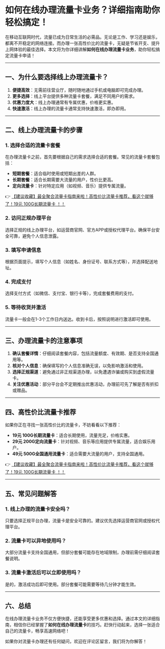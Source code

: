 # 如何在线办理流量卡业务？详细指南助你轻松搞定！

在移动互联网时代，流量已成为日常生活的必需品。无论是工作、学习还是娱乐，都离不开稳定的网络连接。而办理一张高性价比的流量卡，无疑是节省开支、提升上网体验的最佳选择。本文将为你详细讲解**如何在线办理流量卡业务**，助你轻松搞定流量卡申请！

---

## 一、为什么要选择线上办理流量卡？

1. **便捷高效**：无需前往营业厅，随时随地通过手机或电脑即可完成办理。  
2. **更多选择**：线上平台提供多种流量卡套餐，满足不同用户的需求。  
3. **优惠力度大**：线上办理通常有专属优惠，价格更实惠。  
4. **快速激活**：线上办理的流量卡通常支持快速激活，即办即用。

---

## 二、线上办理流量卡的步骤

### 1. 选择合适的流量卡套餐  
在办理流量卡之前，首先要根据自己的需求选择合适的套餐。常见的流量卡套餐包括：  
- **短期套餐**：适合临时使用或短期出差的人群。  
- **长期套餐**：适合长期需要大流量的用户，性价比更高。  
- **定向流量卡**：针对特定应用（如视频、音乐）提供专属流量。

👉 [【建议收藏】最全聚合流量卡指南来啦！高性价比流量卡推荐，看这个就够了！19元 100G长期流量卡 ！！](https://bit.ly/Liuliangka)

### 2. 访问正规办理平台  
选择正规的线上办理平台，如运营商官网、官方APP或授权代理平台。确保平台安全可靠，避免个人信息泄露。

### 3. 填写申请信息  
根据页面提示，填写个人信息（如姓名、身份证号、联系方式等），并选择配送地址。

### 4. 完成支付  
选择支付方式（如微信、支付宝、银行卡等），完成套餐费用的支付。

### 5. 等待收货并激活  
流量卡一般会在1-3个工作日内送达。收到卡后，按照说明进行激活即可使用。

---

## 三、办理流量卡的注意事项

1. **确认套餐详情**：仔细阅读套餐内容，包括流量额度、有效期、是否支持全国通用等。  
2. **核对个人信息**：确保填写的个人信息准确无误，以免影响激活和使用。  
3. **选择正规渠道**：避免通过非正规渠道办理，以免遭遇诈骗或购买到虚假流量卡。  
4. **关注优惠活动**：部分平台会不定期推出优惠活动，办理前可先了解是否有折扣或赠品。

---

## 四、高性价比流量卡推荐

如果你正在寻找一张高性价比的流量卡，不妨看看以下推荐：  
- **19元 100G长期流量卡**：适合长期使用，流量充足，价格实惠。  
- **29元 200G定向流量卡**：针对视频、音乐等应用提供专属流量，适合娱乐用户。  
- **49元 500G全国通用流量卡**：适合需要大流量的用户，支持全国通用。

👉 [【建议收藏】最全聚合流量卡指南来啦！高性价比流量卡推荐，看这个就够了！19元 100G长期流量卡 ！！](https://bit.ly/Liuliangka)

---

## 五、常见问题解答

### 1. 线上办理的流量卡安全吗？  
只要选择正规平台办理，流量卡是安全可靠的。建议优先选择运营商官网或授权代理平台。

### 2. 流量卡可以异地使用吗？  
大部分流量卡支持全国通用，但部分套餐可能存在地域限制，办理前需仔细阅读套餐说明。

### 3. 流量卡激活后可以立即使用吗？  
是的，激活成功后即可使用。部分套餐可能需要等待几分钟才能生效。

---

## 六、总结

在线办理流量卡业务不仅方便快捷，还能享受更多优惠和选择。通过本文的详细指南，相信你已经掌握了**如何在线办理流量卡**的技巧。赶快行动起来，选择一张适合自己的流量卡，畅享高速网络吧！

如果你对流量卡办理还有任何疑问，欢迎在评论区留言，我们将为你解答！